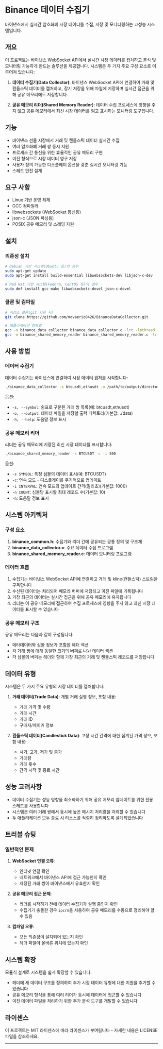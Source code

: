 # Binance 데이터 수집기

바이낸스에서 실시간 암호화폐 시장 데이터를 수집, 저장 및 모니터링하는 고성능 시스템입니다.

## 개요

이 프로젝트는 바이낸스 WebSocket API에서 실시간 시장 데이터를 캡처하고 분석 및 모니터링 가능하게 만드는 솔루션을 제공합니다. 시스템은 두 가지 주요 구성 요소로 이루어져 있습니다:

1. **데이터 수집기(Data Collector)**: 바이낸스 WebSocket API에 연결하여 거래 및 캔들스틱 데이터를 캡처하고, 장기 저장을 위해 파일에 저장하며 실시간 접근을 위해 공유 메모리에도 저장합니다.

2. **공유 메모리 리더(Shared Memory Reader)**: 데이터 수집 프로세스에 영향을 주지 않고 공유 메모리에서 최신 시장 데이터를 읽고 표시하는 모니터링 도구입니다.

## 기능

- 바이낸스 선물 시장에서 거래 및 캔들스틱 데이터 실시간 수집
- 여러 암호화폐 거래 쌍 동시 지원
- 프로세스 간 통신을 위한 효율적인 공유 메모리 구현
- 이진 형식으로 시장 데이터 영구 저장
- 사용자 정의 가능한 디스플레이 옵션을 갖춘 실시간 모니터링 기능
- 스레드 안전 설계

## 요구 사항

- Linux 기반 운영 체제
- GCC 컴파일러
- libwebsockets (WebSocket 통신용)
- json-c (JSON 파싱용)
- POSIX 공유 메모리 및 스레딩 지원

## 설치

### 의존성 설치

```bash
# Debian 기반 시스템(Ubuntu 등)의 경우
sudo apt-get update
sudo apt-get install build-essential libwebsockets-dev libjson-c-dev

# Red Hat 기반 시스템(Fedora, CentOS 등)의 경우
sudo dnf install gcc make libwebsockets-devel json-c-devel
```

### 클론 및 컴파일

```bash
# 저장소 클론(git 사용 시)
git clone https://github.com/novaeric0426/BinanceDataCollector.git

# 애플리케이션 컴파일
gcc -o binance_data_collector binance_data_collector.c -lrt -lpthread -lwebsockets -ljson-c
gcc -o binance_shared_memory_reader binance_shared_memory_reader.c -lrt -lpthread
```

## 사용 방법

### 데이터 수집기

데이터 수집기는 바이낸스에 연결하여 시장 데이터 캡처를 시작합니다:

```bash
./binance_data_collector -s btcusdt,ethusdt -o /path/to/output/directory
```

옵션:
- `-s, --symbol`: 쉼표로 구분된 거래 쌍 목록(예: btcusdt,ethusdt)
- `-o, --output`: 데이터 파일을 저장할 출력 디렉토리(기본값: ./data)
- `-h, --help`: 도움말 정보 표시

### 공유 메모리 리더

리더는 공유 메모리에 저장된 최신 시장 데이터를 표시합니다:

```bash
./binance_shared_memory_reader -s BTCUSDT -c -i 500
```

옵션:
- `-s SYMBOL`: 특정 심볼의 데이터 표시(예: BTCUSDT)
- `-c`: 연속 모드 - 디스플레이를 주기적으로 업데이트
- `-i INTERVAL`: 연속 모드의 업데이트 간격(밀리초)(기본값: 1000)
- `-n COUNT`: 심볼당 표시할 최대 레코드 수(기본값: 10)
- `-h`: 도움말 정보 표시

## 시스템 아키텍처

### 구성 요소

1. **binance_common.h**: 수집기와 리더 간에 공유되는 공통 정의 및 구조체
2. **binance_data_collector.c**: 주요 데이터 수집 프로그램
3. **binance_shared_memory_reader.c**: 데이터 모니터링 프로그램

### 데이터 흐름

1. 수집기는 바이낸스 WebSocket API에 연결하고 거래 및 kline(캔들스틱) 스트림을 구독합니다
2. 수신된 데이터는 처리되어 메모리 버퍼에 저장되고 이진 파일에 기록됩니다
3. 가장 최근의 데이터는 실시간 접근을 위해 공유 메모리에 유지됩니다
4. 리더는 이 공유 메모리에 접근하여 수집 프로세스에 영향을 주지 않고 최신 시장 데이터를 표시할 수 있습니다

### 공유 메모리 구조

공유 메모리는 다음과 같이 구성됩니다:
- 메타데이터와 심볼 정보가 포함된 헤더 섹션
- 각 거래 쌍에 대해 동일한 크기의 버퍼로 나뉜 데이터 섹션
- 각 심볼의 버퍼는 헤더와 함께 가장 최근의 거래 및 캔들스틱 레코드를 저장합니다

## 데이터 유형

시스템은 두 가지 주요 유형의 시장 데이터를 캡처합니다:

1. **거래 데이터(Trade Data)**: 개별 거래 실행 정보, 포함 내용:
   - 거래 가격 및 수량
   - 거래 시간
   - 거래 ID
   - 구매자/메이커 정보

2. **캔들스틱 데이터(Candlestick Data)**: 고정 시간 간격에 대한 집계된 가격 정보, 포함 내용:
   - 시가, 고가, 저가 및 종가
   - 거래량
   - 거래 횟수
   - 간격 시작 및 종료 시간

## 성능 고려사항

- 데이터 수집기는 성능 영향을 최소화하기 위해 공유 메모리 업데이트를 위한 전용 스레드를 사용합니다
- 시스템은 여러 거래 쌍에서 동시에 높은 메시지 처리량을 처리할 수 있습니다
- 두 애플리케이션 모두 종료 시 리소스를 적절히 정리하도록 설계되었습니다

## 트러블 슈팅

### 일반적인 문제

1. **WebSocket 연결 오류**:
   - 인터넷 연결 확인
   - 네트워크에서 바이낸스 API에 접근 가능한지 확인
   - 지정된 거래 쌍이 바이낸스에서 유효한지 확인

2. **공유 메모리 접근 문제**:
   - 리더를 시작하기 전에 데이터 수집기가 실행 중인지 확인
   - 수집기가 충돌한 경우 `ipcrm`을 사용하여 공유 메모리를 수동으로 정리해야 할 수 있음

3. **컴파일 오류**:
   - 모든 의존성이 설치되어 있는지 확인
   - 헤더 파일이 올바른 위치에 있는지 확인

## 시스템 확장

모듈식 설계로 시스템을 쉽게 확장할 수 있습니다:

- 헤더에 새 데이터 구조를 정의하여 추가 시장 데이터 유형에 대한 지원을 추가할 수 있습니다
- 공유 메모리 형식을 통해 여러 리더가 동시에 데이터에 접근할 수 있습니다
- 이진 데이터 파일을 처리하기 위한 추가 분석 도구를 개발할 수 있습니다

## 라이센스

이 프로젝트는 MIT 라이센스에 따라 라이센스가 부여됩니다 - 자세한 내용은 LICENSE 파일을 참조하세요.

---
